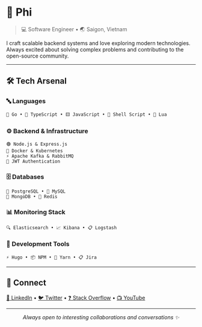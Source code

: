# 👋 Phi

> 💻 Software Engineer • 🌏 Saigon, Vietnam

I craft scalable backend systems and love exploring modern technologies. Always excited about solving complex problems and contributing to the open-source community.

---

## 🛠️ Tech Arsenal

### 🔤 Languages
```
🐹 Go • 📘 TypeScript • 🟨 JavaScript • 🐚 Shell Script • 🌙 Lua
```

### ⚙️ Backend & Infrastructure
```
🟢 Node.js & Express.js
🐳 Docker & Kubernetes  
⚡ Apache Kafka & RabbitMQ
🔐 JWT Authentication
```

### 🗄️ Databases
```
🐘 PostgreSQL • 🐬 MySQL
🍃 MongoDB • 🔴 Redis
```

### 📊 Monitoring Stack
```
🔍 Elasticsearch • 📈 Kibana • 📋 Logstash
```

### 🔧 Development Tools
```
⚡ Hugo • 📦 NPM • 🧶 Yarn • 📋 Jira
```

---

## 🤝 Connect

[💼 LinkedIn](https://linkedin.com/in/phihdn) • 
[🐦 Twitter](https://x.com/PhiHDN) • 
[❓ Stack Overflow](https://stackoverflow.com/users/3071189) • 
[📺 YouTube](https://youtube.com/@phihdn)

---

<div align="center">
<em>Always open to interesting collaborations and conversations ✨</em>
</div>
